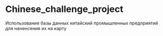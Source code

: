 # Chinese_challenge_project

Использование базы данных китайский промышленных предприятий для наненсения их на карту
